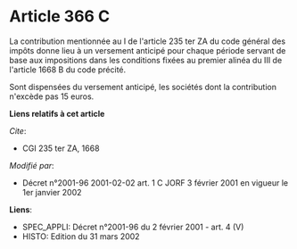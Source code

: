# Article 366 C

La contribution mentionnée au I de l'article 235 ter ZA du code général des impôts donne lieu à un versement anticipé pour
chaque période servant de base aux impositions dans les conditions fixées au premier alinéa du III de l'article 1668 B du
code précité.

Sont dispensées du versement anticipé, les sociétés dont la contribution n'excède pas 15 euros.

**Liens relatifs à cet article**

_Cite_:

  - CGI 235 ter ZA, 1668

_Modifié par_:

  - Décret n°2001-96 2001-02-02 art. 1 C JORF 3 février 2001 en vigueur le 1er janvier 2002

**Liens**:

  - SPEC_APPLI: Décret n°2001-96 du 2 février 2001 - art. 4 (V)
  - HISTO: Edition du 31 mars 2002
